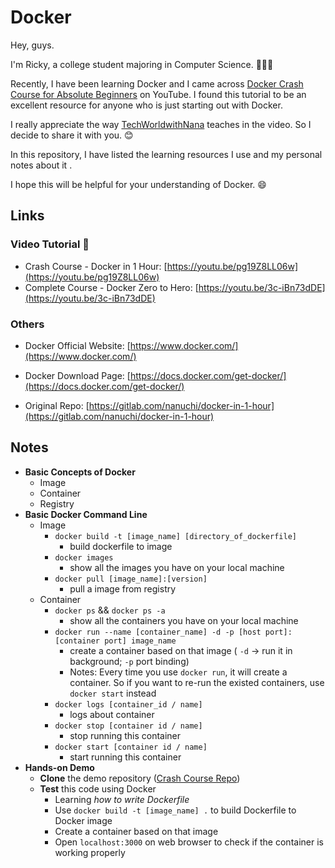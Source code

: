 # Docker

Hey, guys.

I'm Ricky, a college student majoring in Computer Science. 🧑🏻‍💻

Recently, I have been learning Docker and I came across [Docker Crash Course for Absolute Beginners](https://youtu.be/pg19Z8LL06w) on YouTube. I found this tutorial to be an excellent resource for anyone who is just starting out with Docker.

I really appreciate the way [TechWorldwithNana](https://www.youtube.com/@TechWorldwithNana) teaches in the video. So I decide to share it with you. 😊

In this repository, I have listed the learning resources I use and my personal notes about it .

I hope this will be helpful for your understanding of Docker. 😄



## Links

### Video Tutorial 🎥

+ Crash Course - Docker in 1 Hour:  [https://youtu.be/pg19Z8LL06w](https://youtu.be/pg19Z8LL06w)
+ Complete Course - Docker Zero to Hero:  [https://youtu.be/3c-iBn73dDE](https://youtu.be/3c-iBn73dDE)



### Others

+ Docker Official Website: [https://www.docker.com/](https://www.docker.com/)
+ Docker Download Page: [https://docs.docker.com/get-docker/](https://docs.docker.com/get-docker/)

+ Original Repo: [https://gitlab.com/nanuchi/docker-in-1-hour](https://gitlab.com/nanuchi/docker-in-1-hour)



## Notes

+ **Basic Concepts of Docker**
  + Image
  + Container
  + Registry
+ **Basic Docker Command Line**
  + Image
    + `docker build -t [image_name] [directory_of_dockerfile]` 
      + build dockerfile to image
    + `docker images` 
      + show all the images you have on your local machine
    + `docker pull [image_name]:[version]`
      + pull a image from registry
  + Container
    + `docker ps` && `docker ps -a`
      + show all the containers you have on your local machine
    + `docker run --name [container_name] -d -p [host port]:[container port] image_name`
      + create a container based on that image ( `-d` → run it in background; `-p` port binding)
      + Notes: Every time you use `docker run`, it will create a container. So if you want to re-run the existed containers, use `docker start` instead
    + `docker logs [container_id / name]`
      + logs about container
    + `docker stop [container id / name]`
      + stop running this container
    + `docker start [container id / name]`
      + start running this container
+ **Hands-on Demo**
  + **Clone** the demo repository ([Crash Course Repo](https://gitlab.com/nanuchi/docker-in-1-hour))
  + **Test** this code using Docker
    + Learning *how to write Dockerfile*
    + Use `docker build -t [image_name] .` to build Dockerfile to Docker image
    + Create a container based on that image
    + Open `localhost:3000` on web browser to check if the container is working properly
